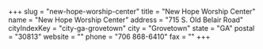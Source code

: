 +++
slug = "new-hope-worship-center"
title = "New Hope Worship Center"
name = "New Hope Worship Center"
address = "715 S. Old Belair Road"
cityIndexKey = "city-ga-grovetown"
city = "Grovetown"
state = "GA"
postal = "30813"
website = ""
phone = "706 868-6410"
fax = ""
+++
